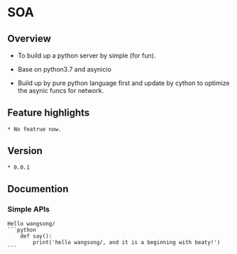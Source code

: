 # SOA

## Overview
 * To build up a python server by simple (for fun).

 * Base on python3.7 and asynicio

 * Build up by pure python language first and update by cython to
   optimize the asynic funcs for network.

## Feature highlights
	* No featrue now.

## Version
	* 0.0.1

## Documention

### Simple APIs

	Hello wangsong/
	```python
		def say():
			print('hello wangsong/, and it is a beginning with beaty!')
	```


